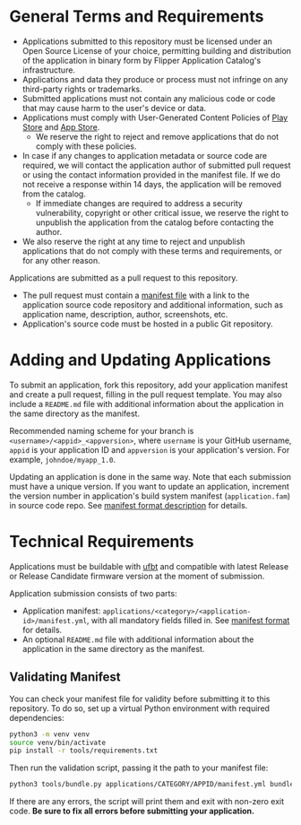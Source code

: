 # General Terms and Requirements

 * Applications submitted to this repository must be licensed under an Open Source License of your choice, permitting building and distribution of the application in binary form by Flipper Application Catalog's infrastructure.
 * Applications and data they produce or process must not infringe on any third-party rights or trademarks.
 * Submitted applications must not contain any malicious code or code that may cause harm to the user's device or data.
 * Applications must comply with User-Generated Content Policies of [Play Store](https://support.google.com/googleplay/android-developer/answer/9876937) and [App Store](https://developer.apple.com/app-store/review/guidelines/#user-generated-content).
    * We reserve the right to reject and remove applications that do not comply with these policies.
 * In case if any changes to application metadata or source code are required, we will contact the application author of submitted pull request or using the contact information provided in the manifest file. If we do not receive a response within 14 days, the application will be removed from the catalog.
    * If immediate changes are required to address a security vulnerability, copyright or other critical issue, we reserve the right to unpublish the application from the catalog before contacting the author.
 * We also reserve the right at any time to reject and unpublish applications that do not comply with these terms and requirements, or for any other reason.

Applications are submitted as a pull request to this repository.

 * The pull request must contain a [manifest file](./Manifest.md) with a link to the application source code repository and additional information, such as application name, description, author, screenshots, etc. 
 * Application's source code must be hosted in a public Git repository.


# Adding and Updating Applications

To submit an application, fork this repository, add your application manifest and create a pull request, filling in the pull request template. You may also include a `README.md` file with additional information about the application in the same directory as the manifest.

Recommended naming scheme for your branch is `<username>/<appid>_<appversion>`, where `username` is your GitHub username, `appid` is your application ID and `appversion` is your application's version. For example, `johndoe/myapp_1.0`.

Updating an application is done in the same way. Note that each submission must have a unique version. If you want to update an application, increment the version number in application's build system manifest (`application.fam`) in source code repo. See [manifest format description](./Manifest.md#application-version) for details.

# Technical Requirements

Applications must be buildable with [ufbt](https://pypi.org/project/ufbt/) and compatible with latest Release or Release Candidate firmware version at the moment of submission.

Application submission consists of two parts:
 - Application manifest: `applications/<category>/<application-id>/manifest.yml`, with all mandatory fields filled in. See [manifest format](./Manifest.md) for details.
 - An optional `README.md` file with additional information about the application in the same directory as the manifest.

## Validating Manifest

You can check your manifest file for validity before submitting it to this repository. To do so, set up a virtual Python environment with required dependencies:

```bash
python3 -m venv venv
source venv/bin/activate
pip install -r tools/requirements.txt
```

Then run the validation script, passing it the path to your manifest file:

```bash
python3 tools/bundle.py applications/CATEGORY/APPID/manifest.yml bundle.zip
```

If there are any errors, the script will print them and exit with non-zero exit code. **Be sure to fix all errors before submitting your application.**
